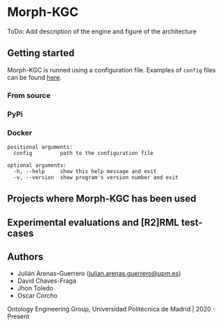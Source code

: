 # Morph-KGC

ToDo: Add description of the engine and figure of the architecture


## Getting started

Morph-KGC is runned using a configuration file. Examples of `config` files can be found [here](https://github.com/oeg-upm/Morph-KGC/tree/main/examples). 

### From source

### PyPi

### Docker


```
positional arguments:
  config         path to the configuration file

optional arguments:
  -h, --help     show this help message and exit
  -v, --version  show program's version number and exit
```

## Projects where Morph-KGC has been used

## Experimental evaluations and [R2]RML test-cases

## Authors

- Julián Arenas-Guerrero (julian.arenas.guerrero@upm.es)
- David Chaves-Fraga
- Jhon Toledo
- Oscar Corcho

Ontology Engineering Group, Universidad Politécnica de Madrid | 2020 - Present
